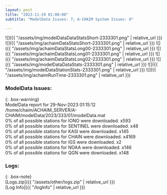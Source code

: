 ```yaml
---
layout: post
title: "2023-11-29 01:00:00"
subtitle: "ModelData Issues: 7; A-CHAIM System Issues: 0"

---
```


![]({{ "/assets/img/modelDataDataStatsShort-2333301.png" | relative_url }})
![]({{ "/assets/img/achaimDataStatsShort-2333301.png" | relative_url }})
![]({{ "/assets/img/achaimDataStatsLong00-2333301.png" | relative_url }})
![]({{ "/assets/img/achaimDataStatsLong01-2333301.png" | relative_url }})
![]({{ "/assets/img/achaimDataStatsLong02-2333301.png" | relative_url }})
![]({{ "/assets/img/modelDataDataStats-2333301.png" | relative_url }})
![]({{ "/assets/img/modelDataStationStats-2333301.png" | relative_url }})
![]({{ "/assets/img/achaimRunTime-2333301.png" | relative_url }})


### ModelData Issues:  
  
{: .box-warning}  
 ModelData report for 29-Nov-2023 01:15:12   
 /home/chaim/ACHAIM_SERVER/A-CHAIM/modelData/2023/333/01/modelData.mat   
 0% of all possible stations for IONO were downloaded. x593   
 0% of all possible stations for SENTINEL were downloaded. x48   
 0% of all possible stations for KASI were downloaded. x145   
 0% of all possible stations for CHAIN were downloaded. x4169   
 0% of all possible stations for IGS were downloaded. x2   
 0% of all possible stations for NOAA were downloaded. x146   
 0% of all possible stations for QGN were downloaded. x148   
  


### Logs:  
  
{: .box-note}  
[Logs.zip]({{ "/assets/other/logs.zip" | relative_url }})  
[Log Info]({{ "/logInfo" | relative_url }})  
